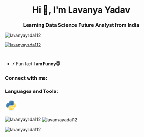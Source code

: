 <h1 align="center">Hi 👋, I'm Lavanya Yadav</h1>
<h3 align="center">Learning Data Science Future Analyst from India</h3>

<p align="left"> <img src="https://komarev.com/ghpvc/?username=lavanyayada112&label=Profile%20views&color=0e75b6&style=flat" alt="lavanyayada112" /> </p>

<p align="left"> <a href="https://github.com/ryo-ma/github-profile-trophy"><img src="https://github-profile-trophy.vercel.app/?username=lavanyayada112" alt="lavanyayada112" /></a> </p>

<p align="left"> <a href="https://twitter.com/" target="blank"><img src="https://img.shields.io/twitter/follow/?logo=twitter&style=for-the-badge" alt="" /></a> </p>

- ⚡ Fun fact **I am Funny😇**

<h3 align="left">Connect with me:</h3>
<p align="left">
</p>

<h3 align="left">Languages and Tools:</h3>
<p align="left"> <a href="https://www.python.org" target="_blank" rel="noreferrer"> <img src="https://raw.githubusercontent.com/devicons/devicon/master/icons/python/python-original.svg" alt="python" width="40" height="40"/> </a> </p>

<p><img align="left" src="https://github-readme-stats.vercel.app/api/top-langs?username=lavanyayada112&show_icons=true&locale=en&layout=compact" alt="lavanyayada112" /></p>

<p>&nbsp;<img align="center" src="https://github-readme-stats.vercel.app/api?username=lavanyayada112&show_icons=true&locale=en" alt="lavanyayada112" /></p>

<p><img align="center" src="https://github-readme-streak-stats.herokuapp.com/?user=lavanyayada112&" alt="lavanyayada112" /></p>